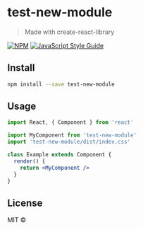 # test-new-module

> Made with create-react-library

[![NPM](https://img.shields.io/npm/v/test-new-module.svg)](https://www.npmjs.com/package/test-new-module) [![JavaScript Style Guide](https://img.shields.io/badge/code_style-standard-brightgreen.svg)](https://standardjs.com)

## Install

```bash
npm install --save test-new-module
```

## Usage

```jsx
import React, { Component } from 'react'

import MyComponent from 'test-new-module'
import 'test-new-module/dist/index.css'

class Example extends Component {
  render() {
    return <MyComponent />
  }
}
```

## License

MIT © [](https://github.com/)
